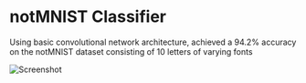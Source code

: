 # notMNIST Classifier
Using basic convolutional network architecture, achieved a 94.2% accuracy on the notMNIST dataset consisting of 10 letters of varying fonts

<img src="notMNISTcollage1.png"  alt="Screenshot"/>
